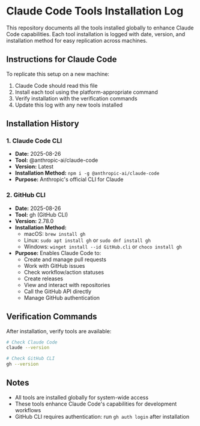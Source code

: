 # Claude Code Tools Installation Log

This repository documents all the tools installed globally to enhance Claude Code capabilities.
Each tool installation is logged with date, version, and installation method for easy replication across machines.

## Instructions for Claude Code

To replicate this setup on a new machine:
1. Claude Code should read this file
2. Install each tool using the platform-appropriate command
3. Verify installation with the verification commands
4. Update this log with any new tools installed

## Installation History

### 1. Claude Code CLI
- **Date:** 2025-08-26
- **Tool:** @anthropic-ai/claude-code
- **Version:** Latest
- **Installation Method:** `npm i -g @anthropic-ai/claude-code`
- **Purpose:** Anthropic's official CLI for Claude

### 2. GitHub CLI
- **Date:** 2025-08-26
- **Tool:** gh (GitHub CLI)
- **Version:** 2.78.0
- **Installation Method:** 
  - macOS: `brew install gh`
  - Linux: `sudo apt install gh` or `sudo dnf install gh`
  - Windows: `winget install --id GitHub.cli` or `choco install gh`
- **Purpose:** Enables Claude Code to:
  - Create and manage pull requests
  - Work with GitHub issues
  - Check workflow/action statuses
  - Create releases
  - View and interact with repositories
  - Call the GitHub API directly
  - Manage GitHub authentication

## Verification Commands

After installation, verify tools are available:

```bash
# Check Claude Code
claude --version

# Check GitHub CLI
gh --version
```

## Notes

- All tools are installed globally for system-wide access
- These tools enhance Claude Code's capabilities for development workflows
- GitHub CLI requires authentication: run `gh auth login` after installation